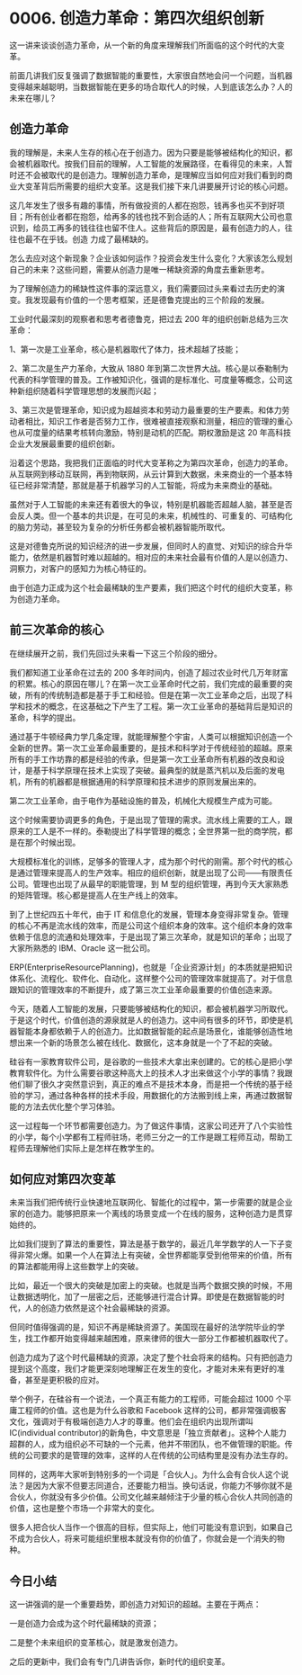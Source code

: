 # 0006. 创造力⾰命：第四次组织创新
这一讲来谈谈创造力革命，从一个新的角度来理解我们所面临的这个时代的大变革。

前面几讲我们反复强调了数据智能的重要性，大家很自然地会问一个问题，当机器变得越来越聪明，当数据智能在更多的场合取代人的时候，人到底该怎么办？人的未来在哪儿？

## 创造力革命
我的理解是，未来人生存的核心在于创造力。因为只要是能够被结构化的知识，都会被机器取代。按我们目前的理解，人工智能的发展路径，在看得见的未来，人暂时还不会被取代的是创造力。理解创造力革命，是理解应当如何应对我们看到的商业大变革背后所需要的组织大变革。这是我们接下来几讲要展开讨论的核心问题。

这几年发生了很多有趣的事情，所有做投资的人都在抱怨，钱再多也买不到好项目；所有创业者都在抱怨，给再多的钱也找不到合适的人；所有互联网大公司也意识到，给员工再多的钱往往也留不住人。这些背后的原因是，最有创造力的人，往往也最不在乎钱。创造
力成了最稀缺的。

怎么去应对这个新现象？企业该如何运作？投资会发生什么变化？大家该怎么规划自己的未来？这些问题，需要从创造力是唯一稀缺资源的角度去重新思考。

为了理解创造力的稀缺性这件事的深远意义，我们需要回过头来看过去历史的演变。我发现最有价值的一个思考框架，还是德鲁克提出的三个阶段的发展。

工业时代最深刻的观察者和思考者德鲁克，把过去 200 年的组织创新总结为三次革命：

1、第一次是工业革命，核心是机器取代了体力，技术超越了技能；

2、第二次是生产力革命，大致从 1880 年到第二次世界大战。核心是以泰勒制为代表的科学管理的普及。工作被知识化，强调的是标准化、可度量等概念，公司这种新组织随着科学管理思想的发展而兴起；

3、第三次是管理革命，知识成为超越资本和劳动力最重要的生产要素。和体力劳动者相比，知识工作者是否努力工作，很难被直接观察和测量，相应的管理的重心也从可度量的结果考核转向激励，特别是动机的匹配。期权激励是这 20 年高科技企业大发展最重要的组织创新。

沿着这个思路，我把我们正面临的时代大变革称之为第四次革命，创造力的革命。从互联网到移动互联网，再到物联网，从云计算到大数据，未来商业的一个基本特征已经非常清楚，那就是基于机器学习的人工智能，将成为未来商业的基础。

虽然对于人工智能的未来还有着很大的争议，特别是机器能否超越人脑，甚至是否会反人类。但一个基本的共识是，在可见的未来，机械性的、可重复的、可结构化的脑力劳动，甚至较为复杂的分析任务都会被机器智能所取代。

这是对德鲁克所说的知识经济的进一步发展，但同时人的直觉、对知识的综合升华能力，依然是机器暂时难以超越的。相对应的未来社会最有价值的人是以创造力、洞察力，对客户的感知力为核心特征的。

由于创造力正成为这个社会最稀缺的生产要素，我们把这个时代的组织大变革，称为创造力革命。

## 前三次革命的核心
在继续展开之前，我们先回过头来看一下这三个阶段的细分。

我们都知道工业革命在过去的 200 多年时间内，创造了超过农业时代几万年财富的积累。核心的原因在哪儿？在第一次工业革命时代之前，我们完成的最重要的突破，所有的传统制造都是基于手工和经验。但是在第一次工业革命之后，出现了科学和技术的概念，在这基础之下产生了工程。第一次工业革命的基础背后是知识的革命，科学的提出。

通过基于牛顿经典力学几条定理，就能理解整个宇宙，人类可以根据知识创造一个全新的世界。第一次工业革命最重要的，是技术和科学对于传统经验的超越。原来所有的手工作坊靠的都是经验的传承，但是第一次工业革命所有机器的改良和设计，是基于科学原理在技术上实现了突破。最典型的就是蒸汽机以及后面的发电机，所有的机器都是根据通用的科学原理和技术进步的原则发展出来的。

第二次工业革命，由于电作为基础设施的普及，机械化大规模生产成为可能。

这个时候需要协调更多的角色，于是出现了管理的需求。流水线上需要的工人，跟原来的工人是不一样的。泰勒提出了科学管理的概念；全世界第一批的商学院，都是在那个时候出现。

大规模标准化的训练，足够多的管理人才，成为那个时代的刚需。那个时代的核心是通过管理来提高人的生产效率。相应的组织创新，就是出现了公司——有限责任公司。管理也出现了从最早的职能管理，到 M 型的组织管理，再到今天大家熟悉的矩阵管理。核心都是提高人在生产线上的效率。

到了上世纪四五十年代，由于 IT 和信息化的发展，管理本身变得非常复杂。管理的核心不再是流水线的效率，而是公司这个组织本身的效率。这个组织本身的效率依赖于信息的流通和处理效率，于是出现了第三次革命，就是知识的革命；出现了大家所熟悉的 IBM、Oracle 这一批公司。

ERP(EnterpriseResourcePlanning)，也就是「企业资源计划」的本质就是把知识体系化、流程化、软件化、自动化，这样整个公司的管理效率就提高了。对于信息跟知识的管理效率的不断提升，成了第三次工业革命最重要的价值创造来源。

今天，随着人工智能的发展，只要能够被结构化的知识，都会被机器学习所取代。于是这个时代，价值创造的源泉就是人的创造力。这中间有很多的环节，即使是机器智能本身都依赖于人的创造力。比如数据智能的起点是场景化，谁能够创造性地想出来一个新的场景怎么被在线化、数据化，这本身就是一个了不起的突破。

硅谷有一家教育软件公司，是谷歌的一些技术大拿出来创建的。它的核心是把小学教育软件化。为什么需要谷歌这种高大上的技术人才出来做这个小学的事情？我跟他们聊了很久才突然意识到，真正的难点不是技术本身，而是把一个传统的基于经验的学习，通过各种各样的技术手段，用数据化的方法搬到线上来，再通过数据智能的方法去优化整个学习体验。

这一过程每一个环节都需要创造力。为了做这件事情，这家公司还开了八个实验性的小学，每个小学都有工程师驻场，老师三分之一的工作是跟工程师互动，帮助工程师去理解他们实际上是怎样在教学生的。

## 如何应对第四次变革
未来当我们把传统行业快速地互联网化、智能化的过程中，第一步需要的就是企业家的创造力。能够把原来一个离线的场景变成一个在线的服务，这种创造力是贯穿始终的。

比如我们提到了算法的重要性，算法是基于数学的，最近几年学数学的人一下子变得非常火爆。如果一个人在算法上有突破，全世界都能享受到他带来的价值，所有的算法都能用得上这些数学上的突破。

比如，最近一个很大的突破是加密上的突破。也就是当两个数据交换的时候，不用让数据透明化，加了一层密之后，还能够进行混合计算。即使是在数据智能的时代，人的创造力依然是这个社会最稀缺的资源。

但同时值得强调的是，知识不再是稀缺资源了。美国现在最好的法学院毕业的学生，找工作都开始变得越来越困难，原来律师的很大一部分工作都被机器取代了。

创造力成为了这个时代最稀缺的资源，决定了整个社会将来的结构。只有把创造力提到这个高度，我们才能更深刻地理解正在发生的变化，才能对未来有更好的准备，甚至是更积极的应对。

举个例子，在硅谷有一个说法，一个真正有能力的工程师，可能会超过 1000 个平庸工程师的价值。这也是为什么谷歌和 Facebook 这样的公司，都非常强调极客文化，强调对于有极端创造力人才的尊重。他们会在组织内出现所谓叫 IC(individual contributor)的新角色，中文意思是「独立贡献者」。这种个人能力超群的人，成为组织必不可缺的一个元素，他并不带团队，也不做管理的职能。传统的公司要求的是管理的效率，这样的人在传统的公司结构里是没有办法生存的。

同样的，这两年大家听到特别多的一个词是「合伙人」。为什么会有合伙人这个说法？是因为大家不但要志同道合，还要能力相当。换句话说，你能力不够你就不是合伙人，你就没有多少价值。公司文化越来越倾注于少量的核心合伙人共同创造的价值，这也是整个市场一个非常大的变化。

很多人把合伙人当作一个很高的目标，但实际上，他们可能没有意识到，如果自己不成为合伙人，将来可能组织里根本就没有你的价值了，你就会是一个消失的物种。

## 今日小结
这一讲强调的是一个重要趋势，即创造力对知识的超越。主要在于两点：

一是创造力会成为这个时代最稀缺的资源；

二是整个未来组织的变革核心，就是激发创造力。

之后的更新中，我们会有专门几讲告诉你，新时代的组织变革。





